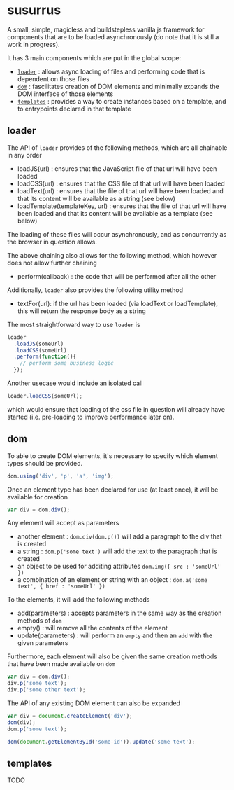 # susurrus

A small, simple, magicless and buildstepless vanilla js framework for components that are to be loaded asynchronously (do note that it is still a work in progress).

It has 3 main components which are put in the global scope:
- [`loader`](#loader) : allows async loading of files and performing code that is dependent on those files
- [`dom`](#dom) : fascilitates creation of DOM elements and minimally expands the DOM interface of those elements  
- [`templates`](#templates) : provides a way to create instances based on a template, and to entrypoints declared in that template

## loader

The API of `loader` provides of the following methods, which are all chainable in any order
- loadJS(url) : ensures that the JavaScript file of that url will have been loaded
- loadCSS(url) : ensures that the CSS file of that url will have been loaded
- loadText(url) : ensures that the file of that url will have been loaded and that its content will be available as a string (see below)
- loadTemplate(templateKey, url) : ensures that the file of that url will have been loaded and that its content will be available as a template (see below)

The loading of these files will occur asynchronously, and as concurrently as the browser in question allows.

The above chaining also allows for the following method, which however does not allow further chaining
- perform(callback) : the code that will be performed after all the other 

Additionally, `loader` also provides the following utility method
- textFor(url): if the url has been loaded (via loadText or loadTemplate), this will return the response body as a string

The most straightforward way to use `loader` is
```javascript
loader
  .loadJS(someUrl)
  .loadCSS(someUrl)
  .perform(function(){
    // perform some business logic
  });
```

Another usecase would include an isolated call
```javascript
loader.loadCSS(someUrl);
```
which would ensure that loading of the css file in question will already have started (i.e. pre-loading to improve performance later on).

## dom

To able to create DOM elements, it's necessary to specify which element types should be provided.
```javascript
dom.using('div', 'p', 'a', 'img');
```

Once an element type has been declared for use (at least once), it will be available for creation
```javascript
var div = dom.div();
```
Any element will accept as parameters
- another element : `dom.div(dom.p())` will add a paragraph to the div that is created
- a string : `dom.p('some text')` will add the text to the paragraph that is created
- an object to be used for additing attributes `dom.img({ src : 'someUrl' })`
- a combination of an element or string with an object : `dom.a('some text', { href : 'someUrl' })`

To the elements, it will add the following methods
- add(parameters) : accepts parameters in the same way as the creation methods of `dom` 
- empty() : will remove all the contents of the element
- update(parameters) : will perform an `empty` and then an `add` with the given parameters

Furthermore, each element will also be given the same creation methods that have been made available on `dom`
```javascript
var div = dom.div();
div.p('some text');
div.p('some other text');
```
The API of any existing DOM element can also be expanded
```javascript
var div = document.createElement('div');
dom(div);
dom.p('some text');

dom(document.getElementById('some-id')).update('some text');
```

## templates

TODO


